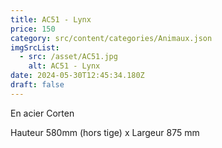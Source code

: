 ```yaml
---
title: AC51 - Lynx
price: 150
category: src/content/categories/Animaux.json
imgSrcList:
  - src: /asset/AC51.jpg
    alt: AC51 - Lynx
date: 2024-05-30T12:45:34.180Z
draft: false
---
```


En acier Corten

Hauteur 580mm (hors tige) x Largeur 875 mm
